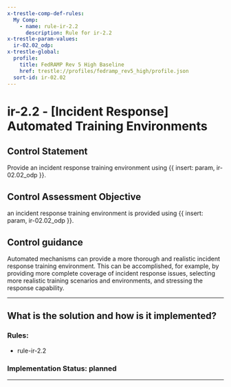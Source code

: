 ```yaml
---
x-trestle-comp-def-rules:
  My Comp:
    - name: rule-ir-2.2
      description: Rule for ir-2.2
x-trestle-param-values:
  ir-02.02_odp:
x-trestle-global:
  profile:
    title: FedRAMP Rev 5 High Baseline
    href: trestle://profiles/fedramp_rev5_high/profile.json
  sort-id: ir-02.02
---
```


# ir-2.2 - \[Incident Response\] Automated Training Environments

## Control Statement

Provide an incident response training environment using {{ insert: param, ir-02.02_odp }}.

## Control Assessment Objective

an incident response training environment is provided using {{ insert: param, ir-02.02_odp }}.

## Control guidance

Automated mechanisms can provide a more thorough and realistic incident response training environment. This can be accomplished, for example, by providing more complete coverage of incident response issues, selecting more realistic training scenarios and environments, and stressing the response capability.

______________________________________________________________________

## What is the solution and how is it implemented?

<!-- For implementation status enter one of: implemented, partial, planned, alternative, not-applicable -->

<!-- Note that the list of rules under ### Rules: is read-only and changes will not be captured after assembly to JSON -->

<!-- Add control implementation description here for control: ir-2.2 -->

### Rules:

  - rule-ir-2.2

### Implementation Status: planned

______________________________________________________________________
